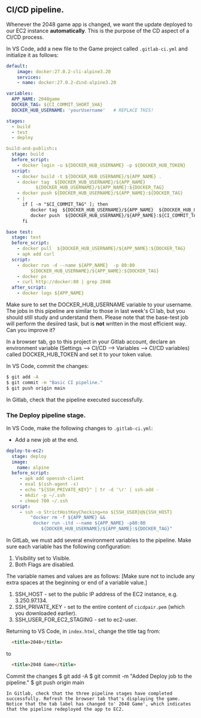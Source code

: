 ## CI/CD pipeline.

Whenever the 2048 game app is changed, we want the update deployed to our EC2 instance __automatically__. This is the purpose of the CD aspect of a CI/CD process.

In VS Code, add a new file to the Game project called `.gitlab-ci.yml` and initialize it as follows:
~~~yaml
default:
    image: docker:27.0.2-cli-alpine3.20
    services:
    - name: docker:27.0.2-dind-alpine3.20

variables:
  APP_NAME: 2048game
  DOCKER_TAG: ${CI_COMMIT_SHORT_SHA}
  DOCKER_HUB_USERNAME: 'yourUsername'   # REPLACE THIS!

stages:
  - build
  - test
  - deploy

build-and-publish::
  stage: build
  before_script:
    - docker login -u ${DOCKER_HUB_USERNAME} -p ${DOCKER_HUB_TOKEN}
  script:
    - docker build -t ${DOCKER_HUB_USERNAME}/${APP_NAME} .
    - docker tag  ${DOCKER_HUB_USERNAME}/${APP_NAME}              
           ${DOCKER_HUB_USERNAME}/${APP_NAME}:${DOCKER_TAG} 
    - docker push ${DOCKER_HUB_USERNAME}/${APP_NAME}:${DOCKER_TAG}
    - |
      if [ -n "$CI_COMMIT_TAG" ]; then
         docker tag  ${DOCKER_HUB_USERNAME}/${APP_NAME}  ${DOCKER_HUB_USERNAME}/${APP_NAME}:${CI_COMMIT_TAG} 
         docker push  ${DOCKER_HUB_USERNAME}/${APP_NAME}:${CI_COMMIT_TAG} 
      fi

base test:
  stage: test
  before_script:
    - docker pull  ${DOCKER_HUB_USERNAME}/${APP_NAME}:${DOCKER_TAG}  
    - apk add curl
  script: 
    - docker run -d --name ${APP_NAME}  -p 80:80 
         ${DOCKER_HUB_USERNAME}/${APP_NAME}:${DOCKER_TAG} 
    - docker ps
    - curl http://docker:80 | grep 2048
  after_script:
    - docker logs ${APP_NAME}

~~~
Make sure to set the DOCKER_HUB_USERNAME variable to your username. The jobs in this pipeline are similar to those in last week's CI lab, but you should still study and understand them. Please note that the base-test job will perform the desiired task, but is __not__ written in the most efficient way. Can you improve it?

In a browser tab, go to this project in your Gitlab account, declare an environment variable (Settings --> CI/CD --> Variables --> CI/CD variables) called DOCKER_HUB_TOKEN and set it to your token value.

In VS Code, commit the changes:
~~~bash
$ git add -A
$ git commit -m "Basic CI pipeline."
$ git push origin main
~~~
In Gitlab, check that the pipeline executed successfully.

### The Deploy pipeline stage.

In VS Code, make the following changes to `.gitlab-ci.yml`:

+ Add a new job at the end.
~~~yaml
deploy-to-ec2:
  stage: deploy
  image:
    name: alpine
  before_script:
     - apk add openssh-client
     - eval $(ssh-agent -s)
     - echo "${SSH_PRIVATE_KEY}" | tr -d '\r' | ssh-add -
     - mkdir -p ~/.ssh
     - chmod 700 ~/.ssh
  script:
     - ssh -o StrictHostKeyChecking=no ${SSH_USER}@${SSH_HOST}
         "docker rm -f ${APP_NAME} && 
          docker run -itd --name ${APP_NAME} -p80:80 
             ${DOCKER_HUB_USERNAME}/${APP_NAME}:${DOCKER_TAG}"
~~~

In GitLab, we must add several environment variables to the pipeline. Make sure each variable has the following configuration:

1. Visibility set to Visible.
1. Both Flags are disabled.

The variable names and values are as follows:
[Make sure not to include any extra spaces at the beginning or end of a variable value.]
1. SSH_HOST - set to the public IP address of the EC2 instance, e.g. 3.250.97.134.
1. SSH_PRIVATE_KEY - set to the entire content of `cicdpair.pem` (which you downloaded earlier). 
1. SSH_USER_FOR_EC2_STAGING - set to ec2-user.

Returning to VS Code, in `index.html`, change the title tag from:
~~~html
  <title>2048</title>
~~~
to 
~~~html
  <title>2048 Game</title>
~~~
Commit the changes
$ git add -A
$ git commit -m "Added Deploy job to the pipeline."
$ git push origin main
~~~
In Gitlab, check that the three pipeline stages have completed successfully. Refresh the browser tab that's displaying the game. Notice that the tab label has changed to' 2048 Game', which indicates that the pipeline redeployed the app to EC2. 

